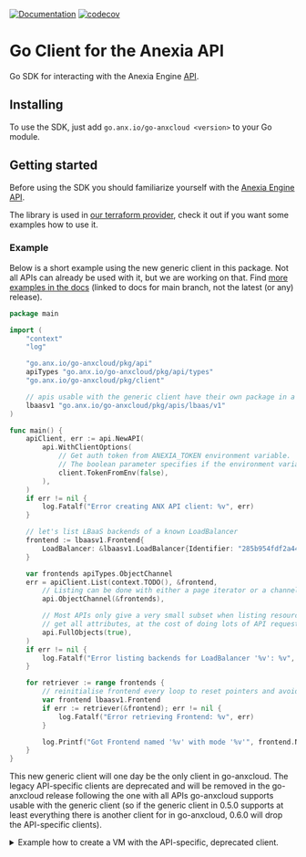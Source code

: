 [![Documentation](https://godoc.org/go.anx.io/go-anxcloud?status.svg)](http://godoc.org/go.anx.io/go-anxcloud)
[![codecov](https://codecov.io/gh/anexia-it/go-anxcloud/branch/main/graph/badge.svg?token=G4XZW5U5WT)](https://codecov.io/gh/anexia-it/go-anxcloud)

# Go Client for the Anexia API

Go SDK for interacting with the Anexia Engine [API](https://engine.anexia-it.com/).

## Installing

To use the SDK, just add `go.anx.io/go-anxcloud <version>` to your Go module.

## Getting started

Before using the SDK you should familiarize yourself with the [Anexia Engine API](https://engine.anexia-it.com/docs/).

The library is used in [our terraform provider](https://github.com/anexia-it/terraform-provider-anxcloud), check it out if you want some examples how to use it.

### Example

Below is a short example using the new generic client in this package. Not all APIs can already be used with it, but we are working on that.
Find [more examples in the docs](https://pkg.go.dev/go.anx.io/go-anxcloud@main/pkg/api#example-package-Usage) (linked to docs for
main branch, not the latest (or any) release).

```go
package main

import (
	"context"
	"log"

	"go.anx.io/go-anxcloud/pkg/api"
	apiTypes "go.anx.io/go-anxcloud/pkg/api/types"
	"go.anx.io/go-anxcloud/pkg/client"

	// apis usable with the generic client have their own package in a location analog to this
	lbaasv1 "go.anx.io/go-anxcloud/pkg/apis/lbaas/v1"
)

func main() {
	apiClient, err := api.NewAPI(
		api.WithClientOptions(
			// Get auth token from ANEXIA_TOKEN environment variable.
			// The boolean parameter specifies if the environment variable should be unset.
			client.TokenFromEnv(false),
		),
	)
	if err != nil {
		log.Fatalf("Error creating ANX API client: %v", err)
	}

	// let's list LBaaS backends of a known LoadBalancer
	frontend := lbaasv1.Frontend{
		LoadBalancer: &lbaasv1.LoadBalancer{Identifier: "285b954fdf2a449c8fdae01cc6074025"},
	}

	var frontends apiTypes.ObjectChannel
	err = apiClient.List(context.TODO(), &frontend,
		// Listing can be done with either a page iterator or a channel, we use a channel here.
		api.ObjectChannel(&frontends),

		// Most APIs only give a very small subset when listing resources, add this flag to
		// get all attributes, at the cost of doing lots of API requests.
		api.FullObjects(true),
	)
	if err != nil {
		log.Fatalf("Error listing backends for LoadBalancer '%v': %v", frontend.LoadBalancer.Identifier, err)
	}

	for retriever := range frontends {
		// reinitialise frontend every loop to reset pointers and avoid potential overwriting of data in the next loop
		var frontend lbaasv1.Frontend
		if err := retriever(&frontend); err != nil {
			log.Fatalf("Error retrieving Frontend: %v", err)
		}

		log.Printf("Got Frontend named '%v' with mode '%v'", frontend.Name, frontend.Mode)
	}
}
```

This new generic client will one day be the only client in go-anxcloud. The legacy API-specific clients are deprecated and will be removed in the
go-anxcloud release following the one with all APIs go-anxcloud supports usable with the generic client (so if the generic client in 0.5.0 supports
at least everything there is another client for in go-anxcloud, 0.6.0 will drop the API-specific clients).

<details>
<summary>Example how to create a VM with the API-specific, deprecated client.</summary>

```go
package main

import (
	"context"
	"fmt"
	"time"

	anexia "go.anx.io/go-anxcloud/pkg"
	"go.anx.io/go-anxcloud/pkg/client"
	"go.anx.io/go-anxcloud/pkg/vsphere/provisioning/vm"
)

func main() {
	vlan := "<ID of the VLAN the VM should have access to>"
	location := "<ID of the location the VM should be in>"

	// Create client using the auth token in environment variable ANEXIA_TOKEN and do not unset the environment variable.
	c, err := client.New(client.AuthFromEnv(false))
	if err != nil {
		panic(fmt.Sprintf("could not create client: %v", err))
	}

	// Get some API.
	provisioning := anexia.NewAPI(c).VSphere().Provisioning()

	// Time out after 30 minutes. Yes it really takes that long sometimes.
	ctx, cancel := context.WithTimeout(context.Background(), 30*time.Minute)
	// Look for a free ip in the given VLAN. This IP is not reserved for you so better be quick.
	ips, err := provisioning.IPs().GetFree(ctx, location, vlan)
	defer cancel()
	if err != nil {
		panic(fmt.Sprintf("provisioning vm failed: %v", err))
	}
	if len(ips) < 1 {
		panic(fmt.Sprintf("no IPs left for testing in vlan"))
	}

	// Create a NIC for the VM and connect it to the VLAN.
	networkInterfaces := []vm.Network{{NICType: "virtio", IPs: []string{ips[0].Identifier}, VLAN: vlan}}
	// Create the definition of the new VM. The ID you see here is Flatcar.
	definition := vm.NewAPI(c).NewDefinition(location, "template", "44b38284-6adb-430e-b4a4-1553e29f352f", "developersfirstvm", 2, 2048, 10, networkInterfaces)
	definition.SSH = "<your SSH pub key>"

	// Provision the VM.
	provisionResponse, err := provisioning.VM().Provision(ctx, definition)
	if err != nil {
		panic(fmt.Sprintf("provisioning vm failed: %v", err))
	}

	// Wait for the VM to be ready.
	_, err = provisioning.Progress().AwaitCompletion(ctx, provisionResponse.Identifier)
	if err != nil {
		panic(fmt.Sprintf("waiting for VM provisioning failed: %v", err))
	}
}
```
</details>
